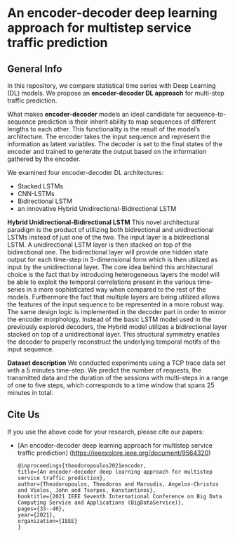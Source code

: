 # An encoder-decoder deep learning approach for multistep service traffic prediction

## General Info

In this repository, we compare statistical time series with Deep Learning (DL) models. We propose an **encoder-decoder DL approach** for multi-step traffic prediction. 

What makes **encoder-decoder** models an ideal candidate for sequence-to-sequence prediction is their inherit ability to map sequences of different lengths to each other. This functionality is the result of the model’s architecture. The encoder takes the input sequence and represent the information as latent variables. The decoder is set to the final states
of the encoder and trained to generate the output based on the information gathered by the encoder.

We examined four encoder-decoder DL architectures:

 - Stacked LSTMs  
 - CNN-LSTMs  
 - Bidirectional LSTM  
 - an innovative Hybrid Unidirectional-Bidirectional LSTM

**Hybrid Unidirectional-Bidirectional LSTM**
This novel architectural paradigm is the product of utilizing both bidirectional and unidirectional LSTMs instead of just one of the two. The input layer is a bidirectional LSTM. A unidirectional LSTM layer is then stacked on top of the bidirectional one. The bidirectional layer will provide one hidden state output for each time-step in 3-dimensional
form which is then utilized as input by the unidirectional layer. The core idea behind this architectural choice is the fact that by introducing heterogeneous layers the model will be able to exploit the temporal correlations present in the various time-series in a more sophisticated way when compared to the rest of the models. Furthermore the fact that
multiple layers are being utilized allows the features of the input sequence to be represented in a more robust way. The same design logic is implemented in the decoder part in order to mirror the encoder morphology. Instead of the basic LSTM model used in the previously explored decoders, the Hybrid model utilizes a bidirectional layer stacked on top of a unidirectional layer. This structural symmetry enables the decoder to properly reconstruct the underlying temporal motifs of the input sequence.

**Dataset description**
We conducted experiments using a TCP trace data set with a 5 minutes time-step. We predict the number of requests, the transmitted data and the duration of the sessions with multi-steps in a range of one to five steps, which corresponds to a time window that spans 25 minutes in total.

## Cite Us

If you use the above code for your research, please cite our papers:

- [An encoder-decoder deep learning approach for multistep service traffic prediction] (https://ieeexplore.ieee.org/document/9564320)
     
      @inproceedings{theodoropoulos2021encoder,
      title={An encoder-decoder deep learning approach for multistep service traffic prediction},
      author={Theodoropoulos, Theodoros and Maroudis, Angelos-Christos and Violos, John and Tserpes, Konstantinos},
      booktitle={2021 IEEE Seventh International Conference on Big Data Computing Service and Applications (BigDataService)},
      pages={33--40},
      year={2021},
      organization={IEEE}
      }

